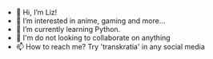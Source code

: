 - 👋 Hi, I’m Liz!
- 👀 I’m interested in anime, gaming and more...
- 🌱 I’m currently learning Python.
- 💞️ I'm do not looking to collaborate on anything
- 📫 How to reach me? Try 'transkratia' in any social media

<!---
transkratia/transkratia is a ✨ special ✨ repository because its `README.md` (this file) appears on your GitHub profile.
You can click the Preview link to take a look at your changes.
--->
